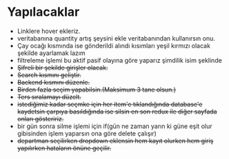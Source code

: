# Yapılacaklar

- Linklere hover ekleriz.
- veritabanına quantity artış şeysini ekle veritabanından kullanırsın onu.
- Çay ocağı kısmında ise gönderildi alındı kısımları yeşil kırmızı olacak şekilde ayarlamak lazım
- filtreleme işlemi bu aktif pasif olayına göre yaparız şimdilik isim şeklinde
-  ~~Şifreli bir şekilde girişler olacak.~~
- ~~Search kısmını geliştir.~~
- ~~Backend kısmını düzenle.~~
- ~~Birden fazla seçim yapabilsin.(Maksimum 3 tane olsun.)~~
- ~~Ters sıralamayı düzelt.~~
- ~~istediğimiz kadar seçmke için her item'e tıklandığında database'e kaydetsin çarpıya basıldığında ise silsin en son redux ile diğer sayfada onları gösteririz.~~
- bir gün sonra silme işlemi için if(gün ne zaman yarın ki güne eşit olur gibisinden işlem yaparsın ona göre delete çalışır)
- ~~departman seçilirken dropdown eklensin hem kayıt olurken hem giriş yapılırken hataların önüne geçilir.~~
